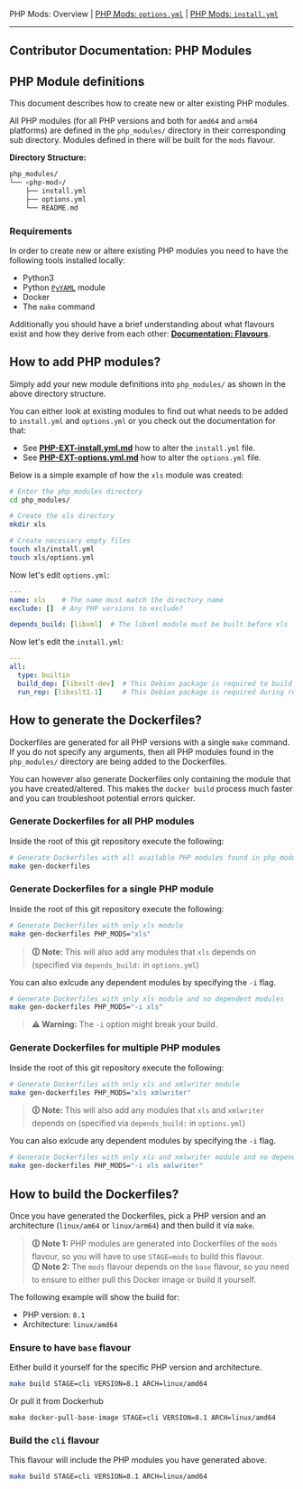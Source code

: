 PHP Mods: Overview |
[PHP Mods: `options.yml`](../doc/contributor/PHP-EXT-options.yml.md) |
[PHP Mods: `install.yml`](../doc/contributor/PHP-EXT-install.yml.md)

---

<h2>Contributor Documentation: PHP Modules</h2>



## PHP Module definitions

This document describes how to create new or alter existing PHP modules.

All PHP modules (for all PHP versions and both for `amd64` and `arm64` platforms) are defined in the `php_modules/` directory in their corresponding sub directory. Modules defined in there will be built for the `mods` flavour.

**Directory Structure:**
```bash
php_modules/
└── <php-mod>/
    ├── install.yml
    ├── options.yml
    └── README.md
```


### Requirements

In order to create new or altere existing PHP modules you need to have the following tools installed locally:
* Python3
* Python [`PyYAML`](https://pypi.org/project/PyYAML/) module
* Docker
* The `make` command

Additionally you should have a brief understanding about what flavours exist and how they derive from each other: **[Documentation: Flavours](../doc/flavours.md)**.


## How to add PHP modules?

Simply add your new module definitions into `php_modules/` as shown in the above directory structure.

You can either look at existing modules to find out what needs to be added to `install.yml` and `options.yml` or you check out the documentation for that:

* See **[PHP-EXT-install.yml.md](../doc/contributor/PHP-EXT-install.yml.md)** how to alter the `install.yml` file.
* See **[PHP-EXT-options.yml.md](../doc/contributor/PHP-EXT-options.yml.md)** how to alter the `options.yml` file.

Below is a simple example of how the `xls` module was created:

```bash
# Enter the php_modules directory
cd php_modules/

# Create the xls directory
mkdir xls

# Create necessary empty files
touch xls/install.yml
touch xls/options.yml
```

Now let's edit `options.yml`:
```yaml
---
name: xls    # The name must match the directory name
exclude: []  # Any PHP versions to exclude?

depends_build: [libxml]  # The libxml module must be built before xls
```

Now let's edit the `install.yml`:
```yaml
---
all:
  type: builtin
  build_dep: [libxslt-dev]  # This Debian package is required to build xls
  run_rep: [libxslt1.1]     # This Debian package is required during run-time
```


## How to generate the Dockerfiles?

Dockerfiles are generated for all PHP versions with a single `make` command. If you do not specify any arguments, then all PHP modules found in the `php_modules/` directory are being added to the Dockerfiles.

You can however also generate Dockerfiles only containing the module that you have created/altered. This makes the `docker build` process much faster and you can troubleshoot potential errors quicker.

### Generate Dockerfiles for all PHP modules

Inside the root of this git repository execute the following:
```bash
# Generate Dockerfiles with all available PHP modules found in php_modules/ dir
make gen-dockerfiles
```

### Generate Dockerfiles for a single PHP module

Inside the root of this git repository execute the following:
```bash
# Generate Dockerfiles with only xls module
make gen-dockerfiles PHP_MODS="xls"
```

> **🛈 Note:** This will also add any modules that `xls` depends on (specified via `depends_build:` in `options.yml`)

You can also exlcude any dependent modules by specifying the `-i` flag.

```bash
# Generate Dockerfiles with only xls module and no dependent modules
make gen-dockerfiles PHP_MODS="-i xls"
```

> **⚠ Warning:** The `-i` option might break your build.

### Generate Dockerfiles for multiple PHP modules

Inside the root of this git repository execute the following:
```bash
# Generate Dockerfiles with only xls and xmlwriter module
make gen-dockerfiles PHP_MODS="xls xmlwriter"
```

> **🛈 Note:** This will also add any modules that `xls` and `xmlwriter` depends on (specified via `depends_build:` in `options.yml`)

You can also exlcude any dependent modules by specifying the `-i` flag.

```bash
# Generate Dockerfiles with only xls and xmlwriter module and no dependent modules
make gen-dockerfiles PHP_MODS="-i xls xmlwriter"
```


## How to build the Dockerfiles?

Once you have generated the Dockerfiles, pick a PHP version and an architecture (`linux/am64` or `linux/arm64`) and then build it via `make`.

> **🛈 Note 1:** PHP modules are generated into Dockerfiles of the `mods` flavour, so you will have to use `STAGE=mods` to build this flavour.<br/>
> **🛈 Note 2:** The `mods` flavour depends on the `base` flavour, so you need to ensure to either pull this Docker image or build it yourself.

The following example will show the build for:
* PHP version: `8.1`
* Architecture: `linux/amd64`

### Ensure to have `base` flavour

Either build it yourself for the specific PHP version and architecture.
```bash
make build STAGE=cli VERSION=8.1 ARCH=linux/amd64
```
Or pull it from Dockerhub
```
make docker-pull-base-image STAGE=cli VERSION=8.1 ARCH=linux/amd64
```

### Build the `cli` flavour

This flavour will include the PHP modules you have generated above.
```bash
make build STAGE=cli VERSION=8.1 ARCH=linux/amd64
```
